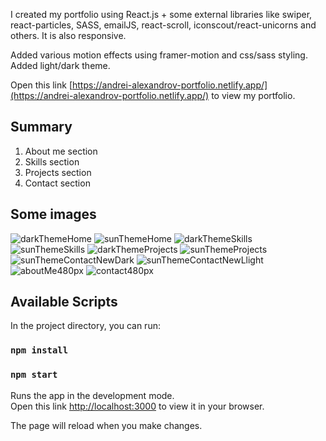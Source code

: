 I created my portfolio using React.js + some external libraries like swiper, react-particles, SASS, emailJS, react-scroll, iconscout/react-unicorns and others. It is also responsive.

Added various motion effects using framer-motion and css/sass styling. Added light/dark theme.

Open this link [https://andrei-alexandrov-portfolio.netlify.app/](https://andrei-alexandrov-portfolio.netlify.app/) to view my portfolio.

## Summary
1. About me section
2. Skills section
3. Projects section
4. Contact section

## Some images
![darkThemeHome](./src/images/gitHubImages/dark-theme-home.png)
![sunThemeHome](./src/images/gitHubImages/sun-theme-home.png)
![darkThemeSkills](./src/images/gitHubImages/dark-theme-skills.png)
![sunThemeSkills](./src/images/gitHubImages/sun-theme-skills.png)
![darkThemeProjects](./src/images/gitHubImages/dark-theme-projects.png)
![sunThemeProjects](./src/images/gitHubImages/sun-theme-project-2.png)
![sunThemeContactNewDark](./src/images/gitHubImages/home-dark-new.png)
![sunThemeContactNewLlight](./src/images/gitHubImages/home-light-new.png)
![aboutMe480px](./src/images/gitHubImages/aboutMe480px.png)
![contact480px](./src/images/gitHubImages/contact480px.png)

## Available Scripts

In the project directory, you can run:

### `npm install`
### `npm start`

Runs the app in the development mode.\
Open this link [http://localhost:3000](http://localhost:3000) to view it in your browser.

The page will reload when you make changes.
